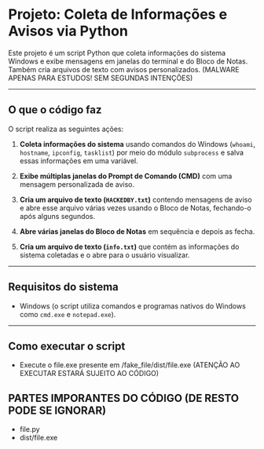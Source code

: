 # Projeto: Coleta de Informações e Avisos via Python

Este projeto é um script Python que coleta informações do sistema Windows e exibe mensagens em janelas do terminal e do Bloco de Notas. Também cria arquivos de texto com avisos personalizados. (MALWARE APENAS PARA ESTUDOS! SEM SEGUNDAS INTENÇÕES)

---

## O que o código faz

O script realiza as seguintes ações:

1. **Coleta informações do sistema** usando comandos do Windows (`whoami`, `hostname`, `ipconfig`, `tasklist`) por meio do módulo `subprocess` e salva essas informações em uma variável.

2. **Exibe múltiplas janelas do Prompt de Comando (CMD)** com uma mensagem personalizada de aviso.

3. **Cria um arquivo de texto (`HACKEDBY.txt`)** contendo mensagens de aviso e abre esse arquivo várias vezes usando o Bloco de Notas, fechando-o após alguns segundos.

4. **Abre várias janelas do Bloco de Notas** em sequência e depois as fecha.

5. **Cria um arquivo de texto (`info.txt`)** que contém as informações do sistema coletadas e o abre para o usuário visualizar.

---

## Requisitos do sistema

- Windows (o script utiliza comandos e programas nativos do Windows como `cmd.exe` e `notepad.exe`).

---

## Como executar o script

- Execute o file.exe presente em /fake_file/dist/file.exe (ATENÇÃO AO EXECUTAR ESTARÁ SUJEITO AO CÓDIGO)


## PARTES IMPORANTES DO CÓDIGO (DE RESTO PODE SE IGNORAR)
- file.py
- dist/file.exe
